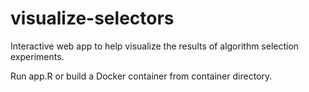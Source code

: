 # visualize-selectors
Interactive web app to help visualize the results of algorithm selection experiments.

Run app.R or build a Docker container from container directory.
